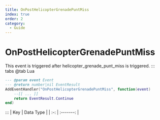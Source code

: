 ```yaml
---
title: OnPostHelicopterGrenadePuntMiss
index: true
order: 2
category:
  - Guide
---
```


# OnPostHelicopterGrenadePuntMiss
This event is triggered after helicopter_grenade_punt_miss is triggered.
::: tabs
@tab Lua
```lua
--- @param event Event
--- @return number|nil EventResult
AddEventHandler("OnPostHelicopterGrenadePuntMiss", function(event)
    --[[ ... ]]
    return EventResult.Continue
end)
```

:::
| Key | Data Type |
| :-: | :-------: |